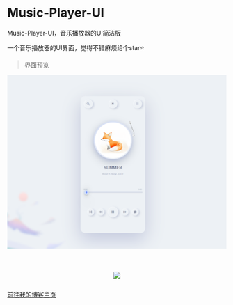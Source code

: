 # Music-Player-UI
Music-Player-UI，音乐播放器的UI简洁版

一个音乐播放器的UI界面，觉得不错麻烦给个star⭐

> 界面预览

 ![示意](img/Snipaste_2024-12-07_02-10-40.png)


<h1 align="center"> <a href="https://sunguoqi.com/"> <img src="https://readme-typing-svg.herokuapp.com/?lines=console.log(%22Hello%2C%20World!%22);我是Yu，祝你拥有美好的一天!&center=true&size=27"> </a> </h1>

[前往我的博客主页](https://blog.metyu.eu.org/)
